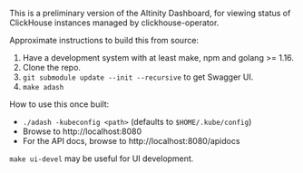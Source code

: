 This is a preliminary version of the Altinity Dashboard, for viewing status
of ClickHouse instances managed by clickhouse-operator.

Approximate instructions to build this from source:

1. Have a development system with at least make, npm and golang >= 1.16.
2. Clone the repo.
3. `git submodule update --init --recursive` to get Swagger UI.
4. `make adash`

How to use this once built:

* `./adash -kubeconfig <path>` (defaults to `$HOME/.kube/config`)
* Browse to http://localhost:8080
* For the API docs, browse to http://localhost:8080/apidocs

`make ui-devel` may be useful for UI development.
